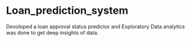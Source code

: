 # Loan_prediction_system
Devoloped a loan approval status predictor and Exploratory Data analytics was done to get deep insights of data.
